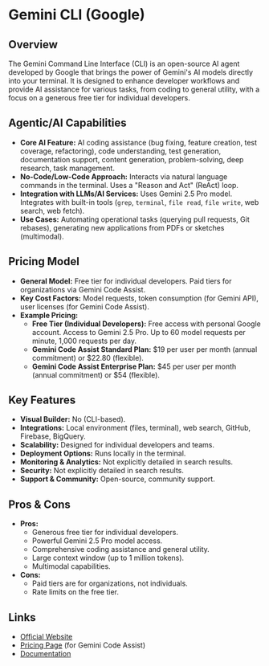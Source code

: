 # Gemini CLI (Google)

## Overview
The Gemini Command Line Interface (CLI) is an open-source AI agent developed by Google that brings the power of Gemini's AI models directly into your terminal. It is designed to enhance developer workflows and provide AI assistance for various tasks, from coding to general utility, with a focus on a generous free tier for individual developers.

## Agentic/AI Capabilities
*   **Core AI Feature:** AI coding assistance (bug fixing, feature creation, test coverage, refactoring), code understanding, test generation, documentation support, content generation, problem-solving, deep research, task management.
*   **No-Code/Low-Code Approach:** Interacts via natural language commands in the terminal. Uses a "Reason and Act" (ReAct) loop.
*   **Integration with LLMs/AI Services:** Uses Gemini 2.5 Pro model. Integrates with built-in tools (`grep`, `terminal`, `file read`, `file write`, web search, web fetch).
*   **Use Cases:** Automating operational tasks (querying pull requests, Git rebases), generating new applications from PDFs or sketches (multimodal).

## Pricing Model
*   **General Model:** Free tier for individual developers. Paid tiers for organizations via Gemini Code Assist.
*   **Key Cost Factors:** Model requests, token consumption (for Gemini API), user licenses (for Gemini Code Assist).
*   **Example Pricing:**
    *   **Free Tier (Individual Developers):** Free access with personal Google account. Access to Gemini 2.5 Pro. Up to 60 model requests per minute, 1,000 requests per day.
    *   **Gemini Code Assist Standard Plan:** $19 per user per month (annual commitment) or $22.80 (flexible).
    *   **Gemini Code Assist Enterprise Plan:** $45 per user per month (annual commitment) or $54 (flexible).

## Key Features
*   **Visual Builder:** No (CLI-based).
*   **Integrations:** Local environment (files, terminal), web search, GitHub, Firebase, BigQuery.
*   **Scalability:** Designed for individual developers and teams.
*   **Deployment Options:** Runs locally in the terminal.
*   **Monitoring & Analytics:** Not explicitly detailed in search results.
*   **Security:** Not explicitly detailed in search results.
*   **Support & Community:** Open-source, community support.

## Pros & Cons
*   **Pros:**
    *   Generous free tier for individual developers.
    *   Powerful Gemini 2.5 Pro model access.
    *   Comprehensive coding assistance and general utility.
    *   Large context window (up to 1 million tokens).
    *   Multimodal capabilities.
*   **Cons:**
    *   Paid tiers are for organizations, not individuals.
    *   Rate limits on the free tier.

## Links
*   [Official Website](https://code.google.com/gemini/cli)
*   [Pricing Page](https://cloud.google.com/vertex-ai/pricing#code-assist) (for Gemini Code Assist)
*   [Documentation](https://code.google.com/gemini/cli/docs)
